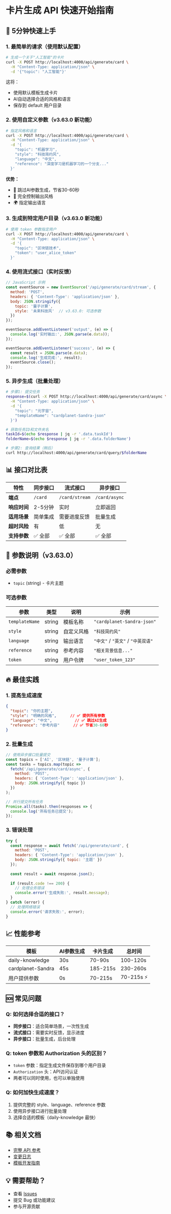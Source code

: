 # 卡片生成 API 快速开始指南

## 🚀 5分钟快速上手

### 1. 最简单的请求（使用默认配置）

```bash
# 生成一个关于"人工智能"的卡片
curl -X POST http://localhost:4000/api/generate/card \
  -H "Content-Type: application/json" \
  -d '{"topic": "人工智能"}'
```

这将：
- 使用默认模板生成卡片
- AI自动选择合适的风格和语言
- 保存到 default 用户目录

### 2. 使用自定义参数（v3.63.0 新功能）

```bash
# 指定风格和语言
curl -X POST http://localhost:4000/api/generate/card \
  -H "Content-Type: application/json" \
  -d '{
    "topic": "机器学习",
    "style": "科技简约风",
    "language": "中文",
    "reference": "深度学习是机器学习的一个分支..."
  }'
```

**优势：**
- 🚀 跳过AI参数生成，节省30-60秒
- 🎨 完全控制输出风格
- 🌍 指定输出语言

### 3. 生成到特定用户目录（v3.63.0 新功能）

```bash
# 使用 token 参数指定用户
curl -X POST http://localhost:4000/api/generate/card \
  -H "Content-Type: application/json" \
  -d '{
    "topic": "区块链技术",
    "token": "user_alice_token"
  }'
```

### 4. 使用流式接口（实时反馈）

```javascript
// JavaScript 示例
const eventSource = new EventSource('/api/generate/card/stream', {
  method: 'POST',
  headers: { 'Content-Type': 'application/json' },
  body: JSON.stringify({
    topic: '量子计算',
    style: '未来科技风'  // v3.63.0: 可选参数
  })
});

eventSource.addEventListener('output', (e) => {
  console.log('实时输出:', JSON.parse(e.data));
});

eventSource.addEventListener('success', (e) => {
  const result = JSON.parse(e.data);
  console.log('生成完成:', result);
  eventSource.close();
});
```

### 5. 异步生成（批量处理）

```bash
# 步骤1: 提交任务
response=$(curl -X POST http://localhost:4000/api/generate/card/async \
  -H "Content-Type: application/json" \
  -d '{
    "topic": "元宇宙",
    "templateName": "cardplanet-Sandra-json"
  }')

# 获取任务ID和文件夹名
taskId=$(echo $response | jq -r '.data.taskId')
folderName=$(echo $response | jq -r '.data.folderName')

# 步骤2: 查询结果（稍后）
curl http://localhost:4000/api/generate/card/query/$folderName
```

## 📊 接口对比表

| 特性 | 同步接口 | 流式接口 | 异步接口 |
|-----|---------|---------|---------|
| **端点** | `/card` | `/card/stream` | `/card/async` |
| **响应时间** | 2-5分钟 | 实时 | 立即返回 |
| **适用场景** | 简单集成 | 需要进度反馈 | 批量生成 |
| **超时风险** | 有 | 低 | 无 |
| **支持参数** | ✅ 全部 | ✅ 全部 | ✅ 全部 |

## 🎯 参数说明（v3.63.0）

### 必需参数
- `topic` (string) - 卡片主题

### 可选参数
| 参数 | 类型 | 说明 | 示例 |
|-----|------|------|------|
| `templateName` | string | 模板名称 | `"cardplanet-Sandra-json"` |
| `style` | string | 自定义风格 | `"科技简约风"` |
| `language` | string | 输出语言 | `"中文"` / `"英文"` / `"中英双语"` |
| `reference` | string | 参考内容 | `"相关背景信息..."` |
| `token` | string | 用户令牌 | `"user_token_123"` |

## 🔥 最佳实践

### 1. 提高生成速度
```json
{
  "topic": "你的主题",
  "style": "明确的风格",      // ✅ 提供所有参数
  "language": "中文",          // ✅ 跳过AI生成
  "reference": "参考内容"      // ✅ 节省30-60秒
}
```

### 2. 批量生成
```javascript
// 使用异步接口批量提交
const topics = ['AI', '区块链', '量子计算'];
const tasks = topics.map(topic => 
  fetch('/api/generate/card/async', {
    method: 'POST',
    headers: { 'Content-Type': 'application/json' },
    body: JSON.stringify({ topic })
  })
);

// 并行提交所有任务
Promise.all(tasks).then(responses => {
  console.log('所有任务已提交');
});
```

### 3. 错误处理
```javascript
try {
  const response = await fetch('/api/generate/card', {
    method: 'POST',
    headers: { 'Content-Type': 'application/json' },
    body: JSON.stringify({ topic: '主题' })
  });
  
  const result = await response.json();
  
  if (result.code !== 200) {
    // 处理业务错误
    console.error('生成失败:', result.message);
  }
} catch (error) {
  // 处理网络错误
  console.error('请求失败:', error);
}
```

## 📈 性能参考

| 模板 | AI参数生成 | 卡片生成 | 总时间 |
|------|-----------|----------|---------|
| daily-knowledge | 30s | 70-90s | 100-120s |
| cardplanet-Sandra | 45s | 185-215s | 230-260s |
| 用户提供参数 | 0s | 70-215s | 70-215s ⚡ |

## 🆘 常见问题

### Q: 如何选择合适的接口？
- **同步接口**：适合简单场景，一次性生成
- **流式接口**：需要实时反馈，显示进度
- **异步接口**：批量生成，后台处理

### Q: token 参数和 Authorization 头的区别？
- `token` 参数：指定生成文件保存到哪个用户目录
- `Authorization` 头：API访问认证
- 两者可以同时使用，也可以单独使用

### Q: 如何加快生成速度？
1. 提供完整的 style、language、reference 参数
2. 使用异步接口进行批量处理
3. 选择合适的模板（daily-knowledge 最快）

## 📚 相关文档

- [完整 API 参考](./card-generation-api.md)
- [变更日志](./CHANGELOG.md)
- [模板开发指南](../template-development.md)

## 💡 需要帮助？

- 查看 [Issues](https://github.com/your-repo/ai-terminal/issues)
- 提交 Bug 或功能建议
- 参与开源贡献